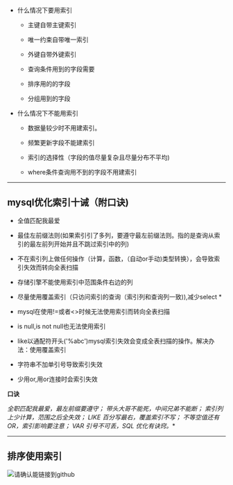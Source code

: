 -   什么情况下要用索引
    
    -   主键自带主键索引
        
    -   唯一约束自带唯一索引
        
    -   外键自带外键索引
        
    -   查询条件用到的字段需要
        
    -   排序用的的字段
        
    -   分组用到的字段
        
-   什么情况下不能用索引
    
    -   数据量较少时不用建索引。
        
    -   频繁更新字段不能建索引
        
    -   索引的选择性（字段的值尽量复杂且尽量分布不平均)
        
    -   where条件查询用不到的字段不用建索引
***
## mysql优化索引十诫（附口诀)

- 全值匹配我最爱
    
-   最佳左前缀法则(如果索引引了多列，要遵守最左前缀法则。指的是查询从索引的最左前列开始并且不跳过索引中的列)
    
-   不在索引列上做任何操作（计算，函数，（自动or手动)类型转换），会导致索引失效而转向全表扫描
    
-   存储引擎不能使用索引中范围条件右边的列
    
-   尽量使用覆盖索引（只访问索引的查询（索引列和查询列一致)),减少select *
    
-   mysql在使用!=或者<>时候无法使用索引而转向全表扫描
    
-   is null,is not null也无法使用索引
    
-   like以通配符开头('%abc')mysql索引失效会变成全表扫描的操作。解决办法：使用覆盖索引
    
-   字符串不加单引号导致索引失效
    
-   少用or,用or连接时会索引失效

**口诀**

**全职匹配我最爱，最左前缀要遵守； 
带头大哥不能死，中间兄弟不能断；
索引列上少计算，范围之后全失效； 
LIKE 百分写最右，覆盖索引不写*； 
不等空值还有OR，索引影响要注意； 
VAR 引号不可丢，SQL 优化有诀窍。**

***
## 排序使用索引

![请确认能链接到github](https://cdn.jsdelivr.net/gh/Zhangyuhannerv/picture-host-1@main/20210810170647.png)